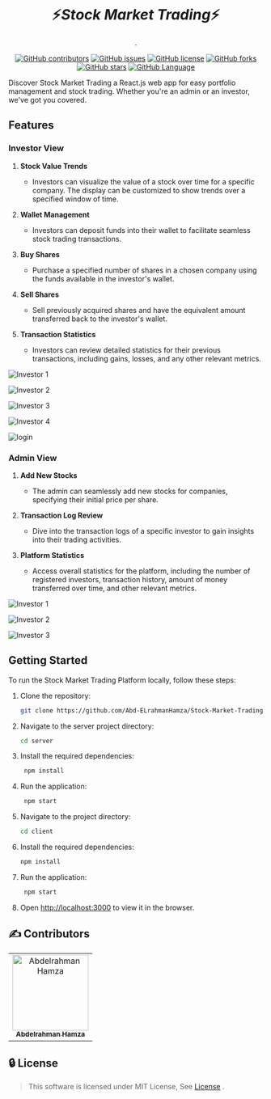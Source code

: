 <div align="center">
    <h1 align='center'>⚡️<i>Stock Market Trading</i>⚡️</h1>
    <p>.</p>
</div>

<div align="center">

[![GitHub contributors](https://img.shields.io/github/contributors/Abd-ELrahmanHamza/Stock-Market-Trading)](https://github.com/Abd-ELrahmanHamza/Stock-Market-Trading/contributors)
[![GitHub issues](https://img.shields.io/github/issues/Abd-ELrahmanHamza/Stock-Market-Trading)](https://github.com/Abd-ELrahmanHamza/Stock-Market-Trading/issues)
[![GitHub license](https://img.shields.io/github/license/Abd-ELrahmanHamza/Stock-Market-Trading)](https://github.com/Abd-ELrahmanHamza/Stock-Market-Trading/blob/master/LICENSE)
[![GitHub forks](https://img.shields.io/github/forks/Abd-ELrahmanHamza/Stock-Market-Trading)](https://github.com/Abd-ELrahmanHamza/Stock-Market-Trading/network)
[![GitHub stars](https://img.shields.io/github/stars/Abd-ELrahmanHamza/Stock-Market-Trading)](https://github.com/Abd-ELrahmanHamza/Stock-Market-Trading/stargazers)
[![GitHub Language](https://img.shields.io/github/languages/top/Abd-ELrahmanHamza/Stock-Market-Trading)](https://img.shields.io/github/languages/count/Abd-ELrahmanHamza/Stock-Market-Trading)

</div>


Discover Stock Market Trading a React.js web app for easy portfolio management and stock trading. Whether you're an admin or an investor, we've got you covered.

## Features

### Investor View

1. **Stock Value Trends**

   - Investors can visualize the value of a stock over time for a specific company. The display can be customized to show trends over a specified window of time.

2. **Wallet Management**

   - Investors can deposit funds into their wallet to facilitate seamless stock trading transactions.

3. **Buy Shares**

   - Purchase a specified number of shares in a chosen company using the funds available in the investor's wallet.

4. **Sell Shares**

   - Sell previously acquired shares and have the equivalent amount transferred back to the investor's wallet.

5. **Transaction Statistics**
   - Investors can review detailed statistics for their previous transactions, including gains, losses, and any other relevant metrics.

![Investor 1](screenshots/user-1.png)

![Investor 2](screenshots/user-2.jpeg)

![Investor 3](screenshots/user-3.jpeg)

![Investor 4](screenshots/user-4.jpeg)

![login](screenshots/login.png)
### Admin View

1. **Add New Stocks**

   - The admin can seamlessly add new stocks for companies, specifying their initial price per share.

2. **Transaction Log Review**

   - Dive into the transaction logs of a specific investor to gain insights into their trading activities.

3. **Platform Statistics**
   - Access overall statistics for the platform, including the number of registered investors, transaction history, amount of money transferred over time, and other relevant metrics.

![Investor 1](screenshots/admin-1.png)

![Investor 2](screenshots/admin-2.jpeg)

![Investor 3](screenshots/admin-3.png)

## Getting Started

To run the Stock Market Trading Platform locally, follow these steps:

1. Clone the repository:
   ```bash
   git clone https://github.com/Abd-ELrahmanHamza/Stock-Market-Trading.git
   ```
2. Navigate to the server project directory:
   ```bash
   cd server
   ```
3. Install the required dependencies:
   ```bash
    npm install
   ```
4. Run the application:
   ```bash
    npm start
   ```
5. Navigate to the project directory:
   ```bash
   cd client
   ```
6. Install the required dependencies:
   ```bash
   npm install
   ```
7. Run the application:
   ```bash
    npm start
   ```
8. Open [http://localhost:3000](http://localhost:3000) to view it in the browser.

## ✍️ Contributors

<table>
<tr>
<td align="center">
<a href="https://github.com/Abd-ELrahmanHamza" target="_black">
<img src="https://avatars.githubusercontent.com/u/68310502?v=4" width="150px;" alt="Abdelrahman Hamza"/><br /><sub><b>Abdelrahman Hamza</b></sub></a><br />
</td>

</tr>
 </table>

## 🔒 License <a name = "license"></a>

> This software is licensed under MIT License, See [License](https://github.com/Abd-ELrahmanHamza/Stock-Market-Trading/blob/main/LICENSE) .
